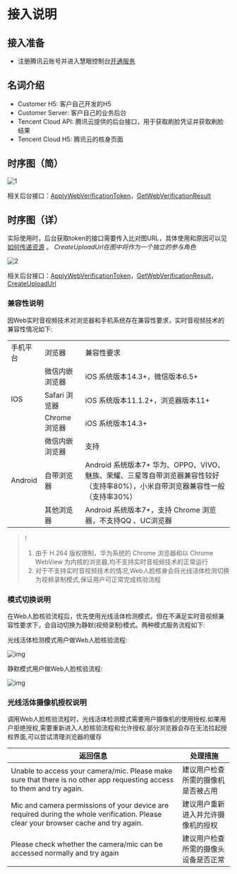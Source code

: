 # 接入说明

## 接入准备
- 注册腾讯云账号并进入慧眼控制台[开通服务](https://console.intl.cloud.tencent.com/faceid) 

## 名词介绍

- Customer H5: 客户自己开发的H5
- Customer Server: 客户自己的业务后台
- Tencent Cloud API: 腾讯云提供的后台接口，用于获取刷脸凭证并获取刷脸结果
- Tencent Cloud H5: 腾讯云的核身页面

## 时序图（简）

![1](https://qcloudimg.tencent-cloud.cn/raw/97952f84b9b010959070ccbeb8551dbe.png)

相关后台接口：[ApplyWebVerificationToken](https://www.tencentcloud.com/document/product/1061/49953)，[GetWebVerificationResult](https://www.tencentcloud.com/document/product/1061/49950)
## 时序图（详）

实际使用时，后台获取token的接口需要传入比对图URL，具体使用和原因可以见[如何传递资源](https://console.intl.cloud.tencent.com/faceid) 。
*CreateUploadUrl在图中将作为一个独立的参与角色*

![2](https://qcloudimg.tencent-cloud.cn/raw/872a25f5cbcd02d9b9e9418aed8cae2b.png)

相关后台接口：[ApplyWebVerificationToken](https://www.tencentcloud.com/document/product/1061/49953)，[GetWebVerificationResult](https://www.tencentcloud.com/document/product/1061/49950)，[CreateUploadUrl](https://www.tencentcloud.com/document/product/1061/47648)


### 兼容性说明

因Web实时音视频技术对浏览器和手机系统存在兼容性要求，实时音视频技术的兼容性情况如下:

<table>
	<tr><td>手机平台</td><td>浏览器</td><td>兼容性要求</td></tr>
	<tr ><td rowspan="3" style= "vertical-align: middle;">IOS</td><td>微信内嵌浏览器</td><td>iOS 系统版本14.3+，微信版本6.5+</td></tr>
	<tr><td>Safari 浏览器</td><td>iOS 系统版本11.1.2+，浏览器版本11+</td></tr>
	<tr><td>Chrome 浏览器</td><td>iOS 系统版本14.3+</td></tr>
	<tr><td rowspan="3" style= "vertical-align: middle;">Android</td><td>微信内嵌浏览器</td><td>支持</td></tr>
	<tr><td>自带浏览器</td><td>Android 系统版本7+ 华为、OPPO、VIVO、魅族、荣耀、三星等自带浏览器兼容性较好（支持率80%），小米自带浏览器兼容性一般（支持率30%）</td></tr>
	<tr><td>其他浏览器</td><td>Android 系统版本7+，支持 Chrome 浏览器，不支持QQ 、UC浏览器</td></tr>
</table>


>!
>1. 由于 H.264 版权限制，华为系统的 Chrome 浏览器和以 Chrome WebView 为内核的浏览器,均不支持实时音视频技术的正常运行
>2. 对于不支持实时音视频技术的情况,Web人脸核身会将光线活体检测切换为视频录制模式,保证用户可正常完成核验流程

### 模式切换说明

在Web人脸核验流程后，优先使用光线活体检测模式，但在不满足实时音视频兼容性要求下，会自动切换为静默(视频录制)模式。两种模式服务流程如下:

光线活体检测模式用户做Web人脸核验流程:

![img](https://qcloudimg.tencent-cloud.cn/raw/5bc060671b612d043a5dbb354f2f513a.png)

静默模式用户做Web人脸核验流程:

![img](https://qcloudimg.tencent-cloud.cn/raw/7ea4ecb0d5815ef727df1b9ee97d1935.png)


### 光线活体摄像机授权说明

调用Web人脸核验流程时，光线活体检测模式需要用户摄像机的使用授权.如果用户拒绝授权,需要重新进入人脸核验流程和允许授权.部分浏览器会存在无法拉起授权界面,可以尝试清理浏览器的缓存

| 返回信息                                                     | 处理措施                             |
| ------------------------------------------------------------ | ------------------------------------ |
| Unable to access your camera/mic. Please make sure that there is no other app requesting access to them and try again. | 建议用户检查所需的摄像机是否被占用   |
| Mic and camera permissions of your device are required during the whole verification. Please clear your browser cache and try again. | 建议用户重新进入并允许摄像机的授权   |
| Please check whether the camera/mic can be accessed normally and try again | 建议用户检查所需的摄像头设备是否正常 |
